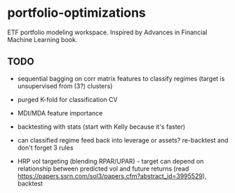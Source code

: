 # portfolio-optimizations

ETF portfolio modeling workspace. Inspired by Advances in Financial Machine Learning book.

## TODO

- sequential bagging on corr matrix features to classify regimes (target is unsupervised from (3?) clusters)
- purged K-fold for classification CV
- MDI/MDA feature importance

- backtesting with stats (start with Kelly because it's faster)

- can classified regime feed back into leverage or assets? re-backtest and don't forget 3 rules
- HRP vol targeting (blending RPAR/UPAR) - target can depend on relationship between predicted vol and future returns (read https://papers.ssrn.com/sol3/papers.cfm?abstract_id=3995529), backtest
